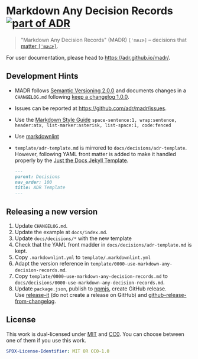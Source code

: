 # Markdown Any Decision Records [![part of ADR](https://img.shields.io/badge/part_of-ADR-blue.svg)](https://adr.github.io)

> "Markdown Any Decision Records" (MADR) `[ˈmæɾɚ]` – decisions that [matter `[ˈmæɾɚ]`](https://en.wiktionary.org/wiki/matter#Pronunciation).

For user documentation, please head to <https://adr.github.io/madr/>.

## Development Hints

* MADR follows [Semantic Versioning 2.0.0](https://semver.org/) and documents changes in a `CHANGELOG.md` following [keep a changelog 1.0.0](http://keepachangelog.com/en/1.0.0/).
* Issues can be reported at <https://github.com/adr/madr/issues>.
* Use the [Markdown Style Guide](http://www.cirosantilli.com/markdown-style-guide/) `space-sentence:1, wrap:sentence, header:atx, list-marker:asterisk, list-space:1, code:fenced`
* Use [markdownlint](https://marketplace.visualstudio.com/items?itemName=DavidAnson.vscode-markdownlint)
* `template/adr-template.md` is mirrored to `docs/decisions/adr-template`.
  However, following YAML front matter is added to make it handled properly by the [Just the Docs Jekyll Template](https://just-the-docs.github.io/just-the-docs/).

  ```markdown
  ---
  parent: Decisions
  nav_order: 100
  title: ADR Template
  ---

## Releasing a new version

1. Update `CHANGELOG.md`.
2. Update the example at `docs/index.md`.
3. Update `docs/decisions/*` with the new template
4. Check that the YAML front madder in `docs/decisions/adr-template.md` is kept.
5. Copy `.markdownlint.yml` to `template/.markdownlint.yml`
6. Adapt the version reference in `template/0000-use-markdown-any-decision-records.md`.
7. Copy `template/0000-use-markdown-any-decision-records.md` to `docs/decisions/0000-use-markdown-any-decision-records.md`.
8. Update `package.json`, publish to [npmjs](https://www.npmjs.com/package/madr), create GitHub release.\
   Use [release-it](https://www.npmjs.com/package/release-it) (do not create a release on GitHub) and [github-release-from-changelog](https://www.npmjs.com/package/github-release-from-changelog).

## License

This work is dual-licensed under [MIT](https://opensource.org/licenses/MIT) and
[CC0](https://creativecommons.org/share-your-work/public-domain/cc0/).
You can choose between one of them if you use this work.

```yaml
SPDX-License-Identifier: MIT OR CC0-1.0
```
